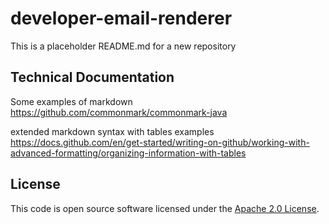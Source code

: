 # developer-email-renderer

This is a placeholder README.md for a new repository

## Technical Documentation

Some examples of markdown
https://github.com/commonmark/commonmark-java

extended markdown syntax with tables examples
https://docs.github.com/en/get-started/writing-on-github/working-with-advanced-formatting/organizing-information-with-tables


## License

This code is open source software licensed under the [Apache 2.0 License]("http://www.apache.org/licenses/LICENSE-2.0.html").

